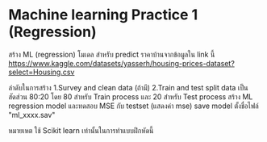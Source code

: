 # Machine learning Practice 1 (Regression)
สร้าง ML (regression) โมเดล สำหรับ predict ราคาบ้านจากข้อมูลใน link นี้
https://www.kaggle.com/datasets/yasserh/housing-prices-dataset?select=Housing.csv

ลำดับในการสร้าง
1.Survey and clean data (ถ้ามี)
2.Train and test split data เป็นสัดส่วน 80:20 โดย 80 สำหรับ Train process และ 20 สำหรับ Test process สร้าง ML regression model และทดสอบ MSE กับ testset (แสดงค่า mse)
save model ตั้งชื่อไฟล์ "ml_xxxx.sav" 

หมายเหต ใช้ Scikit learn เท่านั้นในการทำแบบฝึกหัดนี้
